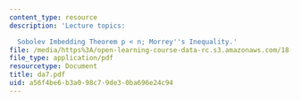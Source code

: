 ```yaml
---
content_type: resource
description: 'Lecture topics:

  Sobolev Imbedding Theorem p < n; Morrey''s Inequality.'
file: /media/https%3A/open-learning-course-data-rc.s3.amazonaws.com/18-156-differential-analysis-spring-2004/a56f4be6b3a098c79de30ba696e24c94_da7.pdf
file_type: application/pdf
resourcetype: Document
title: da7.pdf
uid: a56f4be6-b3a0-98c7-9de3-0ba696e24c94
---
```


